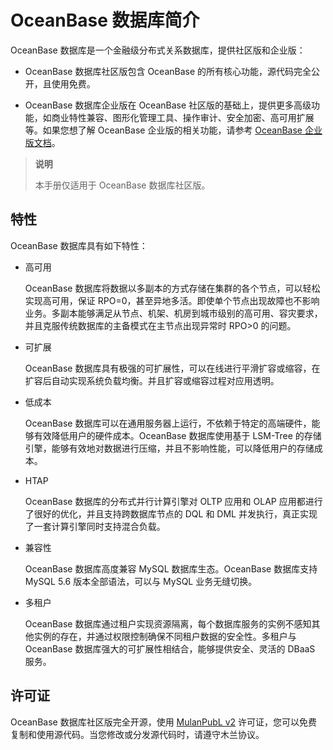 # OceanBase 数据库简介

OceanBase 数据库是一个金融级分布式关系数据库，提供社区版和企业版：

* OceanBase 数据库社区版包含 OceanBase 的所有核心功能，源代码完全公开，且使用免费。

* OceanBase 数据库企业版在 OceanBase 社区版的基础上，提供更多高级功能，如商业特性兼容、图形化管理工具、操作审计、安全加密、高可用扩展等。如果您想了解 OceanBase 企业版的相关功能，请参考 [OceanBase 企业版文档](https://www.oceanbase.com/docs)。

> **说明**
>
> 本手册仅适用于 OceanBase 数据库社区版。

## 特性

OceanBase 数据库具有如下特性：

* 高可用

  OceanBase 数据库将数据以多副本的方式存储在集群的各个节点，可以轻松实现高可用，保证 RPO=0，甚至异地多活。即使单个节点出现故障也不影响业务。多副本能够满足从节点、机架、机房到城市级别的高可用、容灾要求，并且克服传统数据库的主备模式在主节点出现异常时 RPO\>0 的问题。
  
* 可扩展

  OceanBase 数据库具有极强的可扩展性，可以在线进行平滑扩容或缩容，在扩容后自动实现系统负载均衡。并且扩容或缩容过程对应用透明。
  
* 低成本

  OceanBase 数据库可以在通用服务器上运行，不依赖于特定的高端硬件，能够有效降低用户的硬件成本。OceanBase 数据库使用基于 LSM-Tree 的存储引擎，能够有效地对数据进行压缩，并且不影响性能，可以降低用户的存储成本。
  
* HTAP

  OceanBase 数据库的分布式并行计算引擎对 OLTP 应用和 OLAP 应用都进行了很好的优化，并且支持跨数据库节点的 DQL 和 DML 并发执行，真正实现了一套计算引擎同时支持混合负载。
  
* 兼容性

  OceanBase 数据库高度兼容 MySQL 数据库生态。OceanBase 数据库支持 MySQL 5.6 版本全部语法，可以与 MySQL 业务无缝切换。
  
* 多租户

  OceanBase 数据库通过租户实现资源隔离，每个数据库服务的实例不感知其他实例的存在，并通过权限控制确保不同租户数据的安全性。多租户与 OceanBase 数据库强大的可扩展性相结合，能够提供安全、灵活的 DBaaS 服务。

## 许可证

OceanBase 数据库社区版完全开源，使用 [MulanPubL v2](http://license.coscl.org.cn/MulanPubL-2.0/index.html) 许可证，您可以免费复制和使用源代码。当您修改或分发源代码时，请遵守木兰协议。
